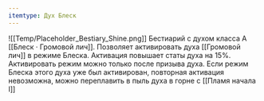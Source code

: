 ```yaml
---
itemtype: Дух Блеск
---
```

![[Temp/Placeholder_Bestiary_Shine.png]]
Бестиарий с духом класса А [[Блеск · Громовой лич]]. Позволяет активировать духа [[Громовой лич]] в режиме Блеска. Активация повышает статы духа на 15%. Активировать режим можно только после призыва духа. Если режим Блеска этого духа уже был активирован, повторная активация невозможна, можно переплавить в пыль духа в горне с [[Пламя начала I]]
